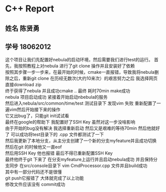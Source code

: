 # C++ Report
## 姓名 陈贤勇
## 学号 18062012
这个项目让我们先配置好nebula的启动环境，然后需要我们进行test的运行。
首先，我按照教程上对nebula 进行了git clone 操作并且安装好了依赖  
按照其步骤一步一步来，在最开始的时候，cmake一直报错，导致我将nebula删除之后，重新git clone
在历经无数次(大约10来次）的艰苦努力之后 我选择网页直接download zip  
终于获得了nebula 并且成功cmake .. 最终 耗时70min make成功  
nebula 项目启动成功
紧接着开始启动nbebula的服务  
然后进入nebula/src/common/time/test 测试目录下 发现vim 失败
重新配置了一遍vim然后开始接下来的操作  
它又出bug了，只能git init试试看  
最终在google的帮助下 我配置好了SSH Key  虽然对这一步没啥影响  
由于开始的bug没有解决 我选择重新启动 然后又是艰难的等待70min
然后他就好了 可以成功将test目录下的 .cpp 文件都测试了一下  
然后我更新了本地分支，从主分支创建了一个新的分支myfeature并且成功切换  
然后在git 的时候他又一直eof   
然后用SSH Key 他也报错 最后不得已重新配置SSH Key  
最终他终于git 下来了
在分支myfeature上运行并且启动nebula成功  并且保持分支同步
在src/console目录下 vim CmdProcessor.cpp 文件并且build成功  
其中有一部分代码还不是很懂  
git push它报错了
大体就完成了以上功能  
修改文件应该没有 commit成功 
